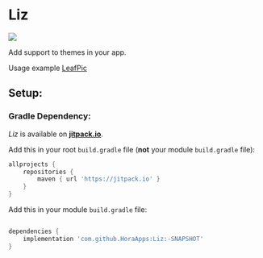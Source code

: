 # Liz
[![](https://jitpack.io/v/com.github.HoraApps/Liz.svg)](https://jitpack.io/#com.github.HoraApps/Liz)

Add support to themes in your app.

Usage example [LeafPic](https://github.com/HoraApps/LeafPic)

## Setup:

### Gradle Dependency:

*Liz* is available on [**jitpack.io**](https://jitpack.io/#com.github.HoraApps/Liz).

Add this in your root `build.gradle` file (**not** your module `build.gradle` file):
```gradle
allprojects {
    repositories {
        maven { url 'https://jitpack.io' }
    }
}
```

Add this in your module `build.gradle` file:
```gradle

dependencies {
    implementation 'com.github.HoraApps:Liz:-SNAPSHOT'
}
```